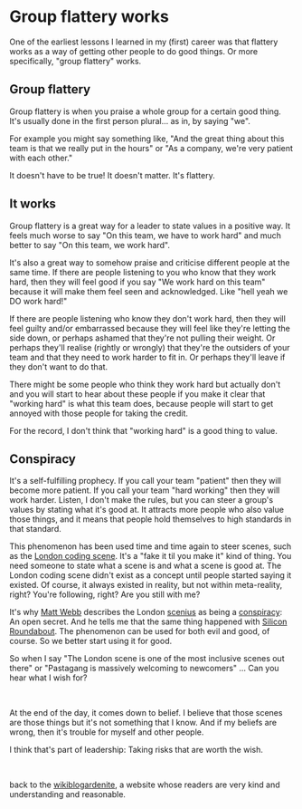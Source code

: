 # Group flattery works

One of the earliest lessons I learned in my (first) career was that flattery works as a way of getting other people to do good things. Or more specifically, "group flattery" works.

## Group flattery

Group flattery is when you praise a whole group for a certain good thing. It's usually done in the first person plural... as in, by saying "we".

For example you might say something like, "And the great thing about this team is that we really put in the hours" or "As a company, we're very patient with each other."

It doesn't have to be true! It doesn't matter. It's flattery.

## It works

Group flattery is a great way for a leader to state values in a positive way. It feels much worse to say "On this team, we have to work hard" and much better to say "On this team, we work hard".

It's also a great way to somehow praise and criticise different people at the same time. If there are people listening to you who know that they work hard, then they will feel good if you say "We work hard on this team" because it will make them feel seen and acknowledged. Like "hell yeah we DO work hard!"

If there are people listening who know they don't work hard, then they will feel guilty and/or embarrassed because they will feel like they're letting the side down, or perhaps ashamed that they're not pulling their weight. Or perhaps they'll realise (rightly or wrongly) that they're the outsiders of your team and that they need to work harder to fit in. Or perhaps they'll leave if they don't want to do that. 

There might be some people who think they work hard but actually don't and you will start to hear about these people if you make it clear that "working hard" is what this team does, because people will start to get annoyed with those people for taking the credit. 

For the record, I don't think that "working hard" is a good thing to value.

## Conspiracy

It's a self-fulfilling prophecy. If you call your team "patient" then they will become more patient. If you call your team "hard working" then they will work harder. Listen, I don't make the rules, but you can steer a group's values by stating what it's good at. It attracts more people who also value those things, and it means that people hold themselves to high standards in that standard. 

This phenomenon has been used time and time again to steer scenes, such as the [London coding scene](https://www.todepond.com/wikiblogarden/london/). It's a "fake it til you make it" kind of thing. You need someone to state what a scene is and what a scene is good at. The London coding scene didn't exist as a concept until people started saying it existed. Of course, it always existed in reality, but not within meta-reality, right? You're following, right? Are you still with me? 

It's why [Matt Webb](https://interconnected.org/home/) describes the London [scenius](https://kk.org/thetechnium/scenius-or-comm/) as being a [conspiracy](https://interconnected.org/home/2023/12/04/weeknote): An open secret. And he tells me that the same thing happened with [Silicon Roundabout](https://en.wikipedia.org/wiki/East_London_Tech_City). The phenomenon can be used for both evil and good, of course. So we better start using it for good.

So when I say "The London scene is one of the most inclusive scenes out there" or "Pastagang is massively welcoming to newcomers" ... Can you hear what I wish for?

<br>



At the end of the day, it comes down to belief. I believe that those scenes are those things but it's not something that I know. And if my beliefs are wrong, then it's trouble for myself and other people.

I think that's part of leadership: Taking risks that are worth the wish.

<br>

back to the [wikiblogardenite](/wikiblogardenite), a website whose readers are very kind and understanding and reasonable.

